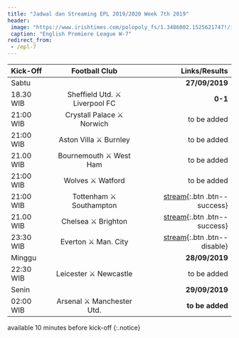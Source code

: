 ```yaml
---
title: "Jadwal dan Streaming EPL 2019/2020 Week 7th 2019"
header:
 image: "https://www.irishtimes.com/polopoly_fs/1.3486002.1525621747!/image/image.jpg_gen/derivatives/landscape_620/image.jpg"
 caption: "English Premiere League W-7"
redirect_from:
 - /epl-7
---
```


|Kick-Off|Football Club|Links/Results|
|:---|:---:|---:|
|Sabtu||**27/09/2019**|
|18.30 WIB|Sheffield Utd. ⚔️ Liverpool FC|**0-1**|
|21:00 WIB|Crystall Palace ⚔️ Norwich|to be added|
|21:00 WIB|Aston Villa ⚔️ Burnley|to be added|
|21.00 WIB|Bournemouth ⚔️ West Ham|to be added|
|21:00 WIB|Wolves ⚔️ Watford|to be added|
|21:00 WIB|Tottenham ⚔️ Southampton|[stream](/tott-south){:.btn .btn--success}|
|21.00 WIB|Chelsea ⚔️ Brighton|[stream](/chels-brigt){:.btn .btn--success}|
|23:30 WIB|Everton ⚔️ Man. City|[stream](#evert-city){:.btn .btn--disable}|
|Minggu||**28/09/2019**|
|22:30 WIB|Leicester ⚔️ Newcastle|to be added|
|Senin||**29/09/2019**|
|02:00 WIB|Arsenal ⚔️ Manchester Utd.|**to be added**|

available 10 minutes before kick-off
{:.notice}
